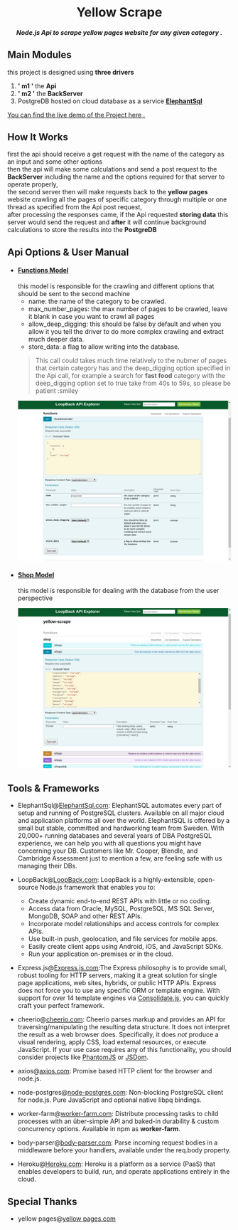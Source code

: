<h1 align="center">Yellow Scrape</h1>

<h5 align="center">Node.js Api to scrape yellow pages website for any given category .</h5>


## Main Modules

 this project is designed using **three drivers**
 1. **' m1 '** the **Api**
 2. **' m2 '** the **BackServer**
 3. PostgreDB hosted on cloud database as a service **[ElephantSql](https://api.elephantsql.com)**
 
<a href="https://yellow-scrape-m1.herokuapp.com/explorer/">You can find the live demo of the Project here .</a>

## How It Works
   first the api should receive a get request with the name of the category as an input and some other options
<br>then the api will make some calculations and send a post request to the **BackServer** including the name and the options required for that server to operate properly,
<br>the second server then will make requests back to the **yellow pages** website crawling all the pages of specific category through multiple or one thread as specified from the Api post request,
<br>after processing the responses came, if the Api requested **storing data** this server would send the request and **after** it will continue background calculations to store the results into the **PostgreDB**

## Api Options & User Manual
  - #### [Functions Model](https://yellow-scrape-m1.herokuapp.com/explorer/#!/functions/functions_crawl)
    this model is responsible for the crawling and different options that should be sent to the second machine
    -  name: the name of the category to be crawled.
    -  max_number_pages: the max number of pages to be crawled, leave it blank in case you want to crawl all pages
    -  allow_deep_digging: this should be false by default and when you allow it you tell the driver to do more complex crawling and extract much deeper data.
    -  store_data: a flag to allow writing into the database.<br>
    > This call could takes much time relatively to the nubmer of pages that certain category has and the deep_digging option specified in the Api call, for example a search for **fast food** category with the deep_digging option set to true take from 40s to 59s, so please be patient :smiley
    <p align="center">
         <img src="https://raw.githubusercontent.com/YousifHmada/yellow-scrape/master/assets/Screenshot%20from%202017-12-18%2014-31-07.png"/>
    </p>
  - #### [Shop Model](https://yellow-scrape-m1.herokuapp.com/explorer/#!/shop/shop_find)
    this model is responsible for dealing with the database from the user perspective
    <p align="center">
         <img src="https://raw.githubusercontent.com/YousifHmada/yellow-scrape/master/assets/Screenshot%20from%202017-12-18%2014-31-23.png"/>
    </p>
    

## Tools & Frameworks
  -  ElephantSql@[ElephantSql.com](https://www.elephantsql.com/): ElephantSQL automates every part of setup and running of PostgreSQL clusters. Available on all major cloud and application platforms all over the world. ElephantSQL is offered by a small but stable, committed and hardworking team from Sweden. With 20,000+ running databases and several years of DBA PostgreSQL experience, we can help you with all questions you might have concerning your DB. Customers like Mr. Cooper, Blendle, and Cambridge Assessment just to mention a few, are feeling safe with us managing their DBs.
  -  LoopBack@[LoopBack.com](https://loopback.io/): LoopBack is a highly-extensible, open-source Node.js framework that enables you to:

     * Create dynamic end-to-end REST APIs with little or no coding.
     * Access data from Oracle, MySQL, PostgreSQL, MS SQL Server, MongoDB, SOAP and other REST APIs.
     * Incorporate model relationships and access controls for complex APIs.
     * Use built-in push, geolocation, and file services for mobile apps.
     * Easily create client apps using Android, iOS, and JavaScript SDKs.
     * Run your application on-premises or in the cloud.
  -  Express.js@[Express.js.com](https://expressjs.com/):The Express philosophy is to provide small, robust tooling for HTTP servers, making
  it a great solution for single page applications, web sites, hybrids, or public
  HTTP APIs.
     Express does not force you to use any specific ORM or template engine. With support for over
     14 template engines via [Consolidate.js](https://github.com/tj/consolidate.js),
     you can quickly craft your perfect framework.
  -  cheerio@[cheerio.com](https://github.com/cheeriojs/cheerio/edit/master/Readme.md): Cheerio parses markup and provides an API for traversing/manipulating the resulting data structure. It does not interpret the result as a web browser does. Specifically, it does *not* produce a visual rendering, apply CSS, load external resources, or execute JavaScript. If your use case requires any of this functionality, you should consider projects like [PhantomJS](http://phantomjs.org/) or [JSDom](https://github.com/tmpvar/jsdom).
  -  axios@[axios.com](https://github.com/axios/axios): Promise based HTTP client for the browser and node.js.
  -  node-postgres@[node-postgres.com](https://github.com/brianc/node-postgres): Non-blocking PostgreSQL client for node.js. Pure JavaScript and optional native libpq bindings.
  -  worker-farm@[worker-farm.com](https://github.com/rvagg/node-worker-farm): Distribute processing tasks to child processes with an über-simple API and baked-in durability & custom concurrency options. Available in npm as **worker-farm**.
  -  body-parser@[body-parser.com](https://github.com/expressjs/body-parser): Parse incoming request bodies in a middleware before your handlers, available under the req.body property.
  -  Heroku@[Heroku.com](https://dashboard.heroku.com/): Heroku is a platform as a service (PaaS) that enables developers to build, run, and operate applications entirely in the cloud.


## Special Thanks
  -  yellow pages@[yellow pages.com](https://www.yellowpages.com.eg)
